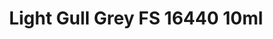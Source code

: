 ---
layout: product
title: "Light Gull Grey FS 16440 10ml"
price: "330" 
desc: "Acrylic Laquer 10mL"
img_path: "/assets/img/RC220.webp"
brand: "AK "
available: true
special_offer: false
new: false
soon: false
cat: "020000"
subcat: "020200"
subsubcat: "020201"
sifra: "RC220"
popular: false
---